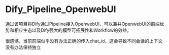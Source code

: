# Dify_Pipeline_OpenwebUI
通过该项目将Dify通过Pipeline接入OpenwebUI，可以兼并OpenwebUI的前端优势和相应生态以及Dify强大的模型可拓展性和Workflow的效益。

很遗憾，当前前端似乎没有办法正确的传入chat_id，这会导致不同会话的上下文没有办法保持独立
